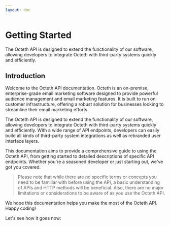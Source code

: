 ```yaml
---
layout: doc
---
```


# Getting Started

The Octeth API is designed to extend the functionality of our software, allowing developers to integrate Octeth with third-party systems quickly and efficiently.

## Introduction <Badge type="info" text="default" />

Welcome to the Octeth API documentation. Octeth is an on-premise, enterprise-grade email marketing software designed to provide powerful audience management and email marketing features. It is built to run on customer infrastructure, offering a robust solution for businesses looking to streamline their email marketing efforts.

The Octeth API is designed to extend the functionality of our software, allowing developers to integrate Octeth with third-party systems quickly and efficiently. With a wide range of API endpoints, developers can easily build all kinds of third-party system integrations as well as rebranded user interface layers.

This documentation aims to provide a comprehensive guide to using the Octeth API, from getting started to detailed descriptions of specific API endpoints. Whether you're a seasoned developer or just starting out, we've got you covered.

> Please note that while there are no specific terms or concepts you need to be familiar with before using the API, a basic understanding of APIs and HTTP methods will be beneficial. Also, there are no major limitations or considerations to be aware of as you use the Octeth API.

We hope this documentation helps you make the most of the Octeth API. Happy coding!

Let's see how it goes now: <Badge type="tip" text="default" />
